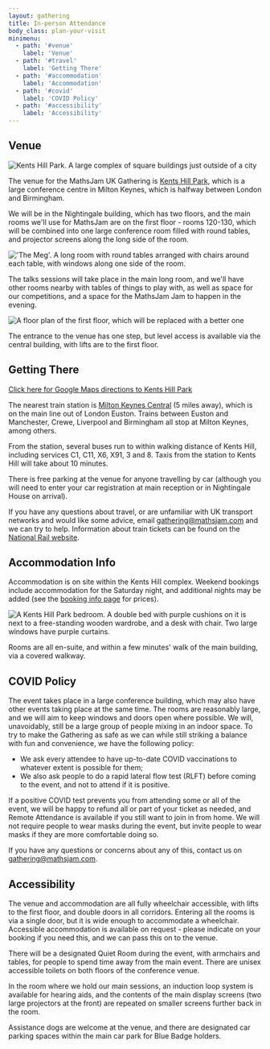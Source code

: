 ```yaml
---
layout: gathering
title: In-person Attendance
body_class: plan-your-visit
minimenu:
  - path: '#venue'
    label: 'Venue'
  - path: '#travel'
    label: 'Getting There'
  - path: '#accommodation'
    label: 'Accommodation'
  - path: '#covid'
    label: 'COVID Policy'
  - path: '#accessibility'
    label: 'Accessibility'
---
```


<h2 id="venue">Venue</h2>

![Kents Hill Park. A large complex of square buildings just outside of a city](../../images/kentshillpark.jpg)

The venue for the MathsJam UK Gathering is [Kents Hill Park](https://www.kentshillpark.com/), which is a large conference centre in Milton Keynes, which is halfway between London and Birmingham.

We will be in the Nightingale building, which has two floors, and the main rooms we'll use for MathsJam are on the first floor - rooms 120-130, which will be combined into one large conference room filled with round tables, and projector screens along the long side of the room.

!['The Meg'. A long room with round tables arranged with chairs around each table, with windows along one side of the room.](../../images/themeg.jpg)

The talks sessions will take place in the main long room, and we'll have other rooms nearby with tables of things to play with, as well as space for our competitions, and a space for the MathsJam Jam to happen in the evening.

![A floor plan of the first floor, which will be replaced with a better one](../../images/nightingale1_temp.png)

The entrance to the venue has one step, but level access is available via the central building, with lifts are to the first floor.

<h2 id="travel">Getting There</h2>

[Click here for Google Maps directions to Kents Hill Park](https://www.google.com/maps/dir//Kents+Hill+Park+Training+and+Conference+Centre,+Swallow+House,+Timbold+Drive,+Kents+Hill,+Milton+Keynes/@52.0301238,-0.7374372,13z/data=!3m1!4b1!4m9!4m8!1m0!1m5!1m1!1s0x4877ab37beef90c9:0x5eef9b75fd026deb!2m2!1d-0.702418!2d52.030129!3e2)

The nearest train station is [Milton Keynes Central](https://www.nationalrail.co.uk/stations/milton-keynes-central/) (5 miles away), which is on the main line out of London Euston. Trains between Euston and Manchester, Crewe, Liverpool and Birmingham all stop at Milton Keynes, among others. 

From the station, several buses run to within walking distance of Kents Hill, including services C1, C11, X6, X91, 3 and 8. Taxis from the station to Kents Hill will take about 10 minutes.

There is free parking at the venue for anyone travelling by car (although you will need to enter your car registration at main reception or in Nightingale House on arrival).

If you have any questions about travel, or are unfamiliar with UK transport networks and would like some advice, email [gathering@mathsjam.com](mailto:gathering@mathsjam.com) and we can try to help. Information about train tickets can be found on the [National Rail website](https://www.nationalrail.co.uk/tickets-railcards-and-offers/ticket-types/).

<h2 id="accommodation">Accommodation Info</h2>

Accommodation is on site within the Kents Hill complex. Weekend bookings include accommodation for the Saturday night, and additional nights may be added (see the [booking info page]({{site.url}}/gathering/uk/plan-your-visit/booking) for prices). 

![A Kents Hill Park bedroom. A double bed with purple cushions on it is next to a free-standing wooden wardrobe, and a desk with chair. Two large windows have purple curtains.](../../images/kentshill-accom.jpg)

Rooms are all en-suite, and within a few minutes' walk of the main building, via a covered walkway.

<h2 id="covid">COVID Policy</h2>

The event takes place in a large conference building, which may also have other events taking place at the same time. The rooms are reasonably large, and we will aim to keep windows and doors open where possible. We will, unavoidably, still be a large group of people mixing in an indoor space. To try to make the Gathering as safe as we can while still striking a balance with fun and convenience, we have the following policy:

- We ask every attendee to have up-to-date COVID vaccinations to whatever extent is possible for them;
- We also ask people to do a rapid lateral flow test (RLFT) before coming to the event, and not to attend if it is positive.

If a positive COVID test prevents you from attending some or all of the event, we will be happy to refund all or part of your ticket as needed, and Remote Attendance is available if you still want to join in from home. We will not require people to wear masks during the event, but invite people to wear masks if they are more comfortable doing so.

If you have any questions or concerns about any of this, contact us on [gathering@mathsjam.com](mailto:gathering@mathsjam.com).

<h2 id="accessibility">Accessibility</h2>

The venue and accommodation are all fully wheelchair accessible, with lifts to the first floor, and double doors in all corridors. Entering all the rooms is via a single door, but it is wide enough to accommodate a wheelchair. Accessible accommodation is available on request - please indicate on your booking if you need this, and we can pass this on to the venue.

There will be a designated Quiet Room during the event, with armchairs and tables, for people to spend time away from the main event. There are unisex accessible toilets on both floors of the conference venue.

In the room where we hold our main sessions, an induction loop system is available for hearing aids, and the contents of the main display screens (two large projectors at the front) are repeated on smaller screens further back in the room.

Assistance dogs are welcome at the venue, and there are designated car parking spaces within the main car park for Blue Badge holders.
